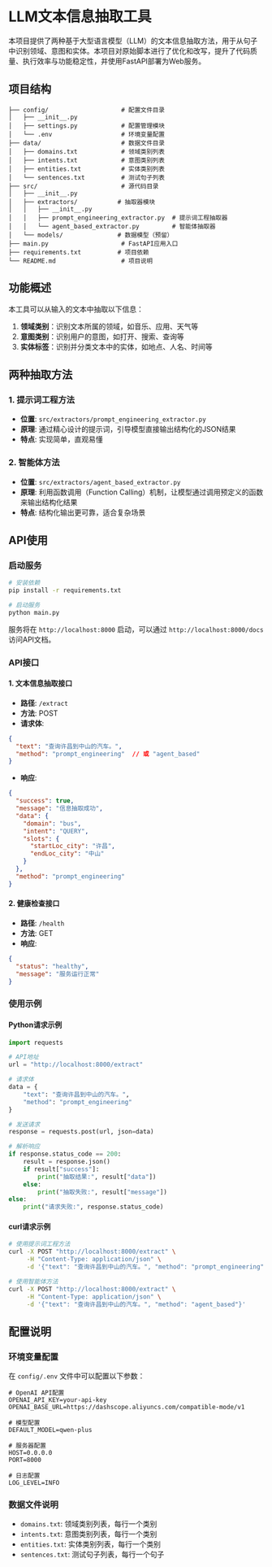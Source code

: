 # LLM文本信息抽取工具

本项目提供了两种基于大型语言模型（LLM）的文本信息抽取方法，用于从句子中识别领域、意图和实体。本项目对原始脚本进行了优化和改写，提升了代码质量、执行效率与功能稳定性，并使用FastAPI部署为Web服务。

## 项目结构

```
├── config/                    # 配置文件目录
│   ├── __init__.py
│   ├── settings.py            # 配置管理模块
│   └── .env                   # 环境变量配置
├── data/                      # 数据文件目录
│   ├── domains.txt            # 领域类别列表
│   ├── intents.txt            # 意图类别列表
│   ├── entities.txt           # 实体类别列表
│   └── sentences.txt          # 测试句子列表
├── src/                       # 源代码目录
│   ├── __init__.py
│   ├── extractors/           # 抽取器模块
│   │   ├── __init__.py
│   │   ├── prompt_engineering_extractor.py  # 提示词工程抽取器
│   │   └── agent_based_extractor.py         # 智能体抽取器
│   └── models/               # 数据模型（预留）
├── main.py                    # FastAPI应用入口
├── requirements.txt          # 项目依赖
└── README.md                  # 项目说明
```

## 功能概述

本工具可以从输入的文本中抽取以下信息：
1. **领域类别**：识别文本所属的领域，如音乐、应用、天气等
2. **意图类别**：识别用户的意图，如打开、搜索、查询等
3. **实体标签**：识别并分类文本中的实体，如地点、人名、时间等

## 两种抽取方法

### 1. 提示词工程方法

- **位置**: `src/extractors/prompt_engineering_extractor.py`
- **原理**: 通过精心设计的提示词，引导模型直接输出结构化的JSON结果
- **特点**: 实现简单，直观易懂

### 2. 智能体方法

- **位置**: `src/extractors/agent_based_extractor.py`
- **原理**: 利用函数调用（Function Calling）机制，让模型通过调用预定义的函数来输出结构化结果
- **特点**: 结构化输出更可靠，适合复杂场景

## API使用

### 启动服务

```bash
# 安装依赖
pip install -r requirements.txt

# 启动服务
python main.py
```

服务将在 `http://localhost:8000` 启动，可以通过 `http://localhost:8000/docs` 访问API文档。

### API接口

#### 1. 文本信息抽取接口

- **路径**: `/extract`
- **方法**: POST
- **请求体**:
```json
{
  "text": "查询许昌到中山的汽车。",
  "method": "prompt_engineering"  // 或 "agent_based"
}
```

- **响应**:
```json
{
  "success": true,
  "message": "信息抽取成功",
  "data": {
    "domain": "bus",
    "intent": "QUERY",
    "slots": {
      "startLoc_city": "许昌",
      "endLoc_city": "中山"
    }
  },
  "method": "prompt_engineering"
}
```

#### 2. 健康检查接口

- **路径**: `/health`
- **方法**: GET
- **响应**:
```json
{
  "status": "healthy",
  "message": "服务运行正常"
}
```

### 使用示例

#### Python请求示例

```python
import requests

# API地址
url = "http://localhost:8000/extract"

# 请求体
data = {
    "text": "查询许昌到中山的汽车。",
    "method": "prompt_engineering"
}

# 发送请求
response = requests.post(url, json=data)

# 解析响应
if response.status_code == 200:
    result = response.json()
    if result["success"]:
        print("抽取结果:", result["data"])
    else:
        print("抽取失败:", result["message"])
else:
    print("请求失败:", response.status_code)
```

#### curl请求示例

```bash
# 使用提示词工程方法
curl -X POST "http://localhost:8000/extract" \
     -H "Content-Type: application/json" \
     -d '{"text": "查询许昌到中山的汽车。", "method": "prompt_engineering"}'

# 使用智能体方法
curl -X POST "http://localhost:8000/extract" \
     -H "Content-Type: application/json" \
     -d '{"text": "查询许昌到中山的汽车。", "method": "agent_based"}'
```

## 配置说明

### 环境变量配置

在 `config/.env` 文件中可以配置以下参数：

```env
# OpenAI API配置
OPENAI_API_KEY=your-api-key
OPENAI_BASE_URL=https://dashscope.aliyuncs.com/compatible-mode/v1

# 模型配置
DEFAULT_MODEL=qwen-plus

# 服务器配置
HOST=0.0.0.0
PORT=8000

# 日志配置
LOG_LEVEL=INFO
```

### 数据文件说明

- `domains.txt`: 领域类别列表，每行一个类别
- `intents.txt`: 意图类别列表，每行一个类别
- `entities.txt`: 实体类别列表，每行一个类别
- `sentences.txt`: 测试句子列表，每行一个句子
